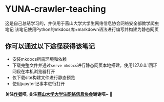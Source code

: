 # YUNA-crawler-teaching

这是自己总结学习的，并仅用于燕山大学大学生网络信息协会网络安全部教学爬虫笔记
该笔记使用Python的mkdocs库+markdown语法进行编写并构建为静态网页

## 你可以通过以下途径获得该笔记

- 安装mkdocs所需环境和依赖
- 下载完整文件并通过`serve mkdocs`进行静态网页本地搭建，使用127.0.0.1回环网段在本机浏览器打开
- 仅下载site构建文件进行静态预览
- 使用jupyter记事本进行打开

**关注[作者](https://github.com/LeeJc02)喵, 关注[燕山大学大学生网络信息协会](https://github.com/yuna2017)谢谢喵~ 🥰**
